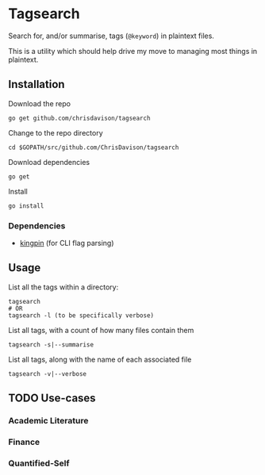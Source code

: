 # Tagsearch

Search for, and/or summarise, tags (`@keyword`) in plaintext files.

This is a utility which should help drive my move to managing most things in plaintext.

## Installation

Download the repo

    go get github.com/chrisdavison/tagsearch

Change to the repo directory

    cd $GOPATH/src/github.com/ChrisDavison/tagsearch

Download dependencies

    go get

Install

    go install

### Dependencies

- [kingpin](https://github.com/alecthomas/kingpin) (for CLI flag parsing)


## Usage

List all the tags within a directory:

    tagsearch
    # OR
    tagsearch -l (to be specifically verbose)

List all tags, with a count of how many files contain them

    tagsearch -s|--summarise

List all tags, along with the name of each associated file

    tagsearch -v|--verbose


## TODO Use-cases

### Academic Literature

### Finance

### Quantified-Self
